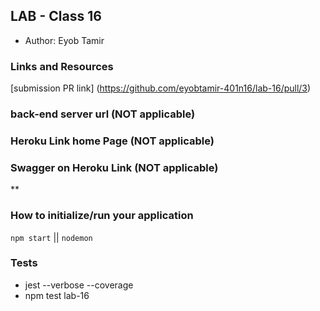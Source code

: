 ## LAB - Class 16

* Author: Eyob Tamir

### Links and Resources
[submission PR link] (https://github.com/eyobtamir-401n16/lab-16/pull/3) 

### back-end server url (NOT applicable)


### Heroku Link home Page (NOT applicable)


### Swagger on Heroku Link (NOT applicable)
**


### How to initialize/run your application 
 `npm start` || `nodemon`

### Tests
* jest --verbose --coverage
* npm test lab-16
